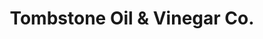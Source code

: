 ---
title: "Tombstone Oil & Vinegar Co."
url: /tombstone/tombstone-oil-und-vinegar-co/
shop: Gewürze
---